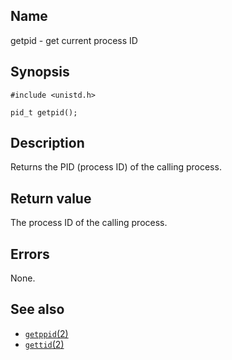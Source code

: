 ## Name

getpid - get current process ID

## Synopsis

```**c++
#include <unistd.h>

pid_t getpid();
```

## Description

Returns the PID (process ID) of the calling process.

## Return value

The process ID of the calling process.

## Errors

None.

## See also

* [`getppid`(2)](getppid.md)
* [`gettid`(2)](gettid.md)
